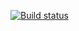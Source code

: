 [![Build status](https://ci.appveyor.com/api/projects/status/58cpj86f4er1fa5u?svg=true)](https://ci.appveyor.com/project/VorobevDenis95/ahj-testing)
